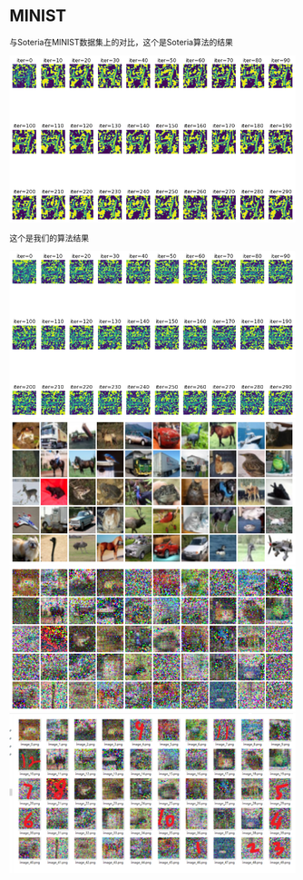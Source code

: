 # MINIST

与Soteria在MINIST数据集上的对比，这个是Soteria算法的结果

<img src="MINST/1.png" alt="soteria" style="zoom: 67%;" />

这个是我们的算法结果

<img src="MINST/2.png" style="zoom:67%;" />

<img src="CIFAR10/3.png" style="zoom:67%;" />

<img src="CIFAR10/4.png" style="zoom:67%;" />

<img src="CIFAR10/image-20240220220005166-1708437612640-1.png" alt="image-20240220220005166" style="zoom:67%;" />